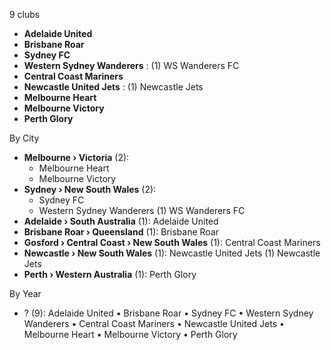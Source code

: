 9 clubs

- **Adelaide United**
- **Brisbane Roar**
- **Sydney FC**
- **Western Sydney Wanderers** : (1) WS Wanderers FC
- **Central Coast Mariners**
- **Newcastle United Jets** : (1) Newcastle Jets
- **Melbourne Heart**
- **Melbourne Victory**
- **Perth Glory**




By City

- **Melbourne › Victoria** (2): 
  - Melbourne Heart 
  - Melbourne Victory 
- **Sydney › New South Wales** (2): 
  - Sydney FC 
  - Western Sydney Wanderers  (1) WS Wanderers FC
- **Adelaide › South Australia** (1): Adelaide United 
- **Brisbane Roar › Queensland** (1): Brisbane Roar 
- **Gosford › Central Coast › New South Wales** (1): Central Coast Mariners 
- **Newcastle › New South Wales** (1): Newcastle United Jets  (1) Newcastle Jets
- **Perth › Western Australia** (1): Perth Glory 




By Year

- ? (9):   Adelaide United • Brisbane Roar • Sydney FC • Western Sydney Wanderers • Central Coast Mariners • Newcastle United Jets • Melbourne Heart • Melbourne Victory • Perth Glory


